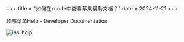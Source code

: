 +++
title = "如何在xcode中查看苹果帮助文档？"
date = 2024-11-21
+++

顶部菜单Help - Developer Documentation

![ios-help](https://linxz-aliyun.oss-cn-shenzhen.aliyuncs.com/images/202411211642528.png)
